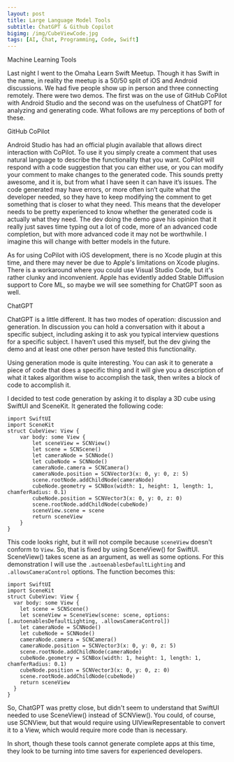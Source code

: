 ```yaml
---
layout: post
title: Large Language Model Tools
subtitle: ChatGPT & Github Copilot
bigimg: /img/CubeViewCode.jpg
tags: [AI, Chat, Programming, Code, Swift]
---
```


Machine Learning Tools

Last night I went to the Omaha Learn Swift Meetup. Though it has Swift in the name, in reality the meetup is a 50/50 split of iOS and Android discussions. We had five people show up in person and three connecting remotely. There were two demos. The first was on the use of GitHub CoPilot with Android Studio and the second was on the usefulness of ChatGPT for analyzing and generating code.  What follows are my perceptions of both of these.

GitHub CoPilot

Android Studio has had an official plugin available that allows direct interaction with CoPilot. To use it you simply create a comment that uses natural language to describe the functionality that you want. CoPilot will respond with a code suggestion that you can either use, or you can modify your comment to make changes to the generated code. This sounds pretty awesome, and it is, but from what I have seen it can have it’s issues. The code generated may have errors, or more often isn’t quite what the developer needed, so they have to keep modifying the comment to get something that is closer to what they need. This means that the developer needs to be pretty experienced to know whether the generated code is actually what they need. The dev doing the demo gave his opinion that it really just saves time typing out a lot of code, more of an advanced code completion, but with more advanced code it may not be worthwhile. I imagine this will change with better models in the future.

As for using CoPilot with iOS development, there is no Xcode plugin at this time, and there may never be due to Apple's limitations on Xcode plugins.  There is a workaround where you could use Visual Studio Code, but it's rather clunky and inconvenient.  Apple has evidently added Stable Diffusion support to Core ML, so maybe we will see something for ChatGPT soon as well.

ChatGPT

ChatGPT is a little different. It has two modes of operation: discussion and generation. In discussion you can hold a conversation with it about a specific subject, including asking it to ask you typical interview questions for a specific subject. I haven’t used this myself, but the dev giving the demo and at least one other person have tested this functionality. 

Using generation mode is quite interesting. You can ask it to generate a piece of code that does a specific thing and it will give you a description of what it takes algorithm wise to accomplish the task, then writes a block of code to accomplish it.

I decided to test code generation by asking it to display a 3D cube using SwiftUI and SceneKit. It generated the following code:


```
import SwiftUI
import SceneKit
struct CubeView: View {
    var body: some View {
        let sceneView = SCNView()
        let scene = SCNScene()
        let cameraNode = SCNNode()
        let cubeNode = SCNNode()
        cameraNode.camera = SCNCamera()
        cameraNode.position = SCNVector3(x: 0, y: 0, z: 5)
        scene.rootNode.addChildNode(cameraNode)
        cubeNode.geometry = SCNBox(width: 1, height: 1, length: 1, chamferRadius: 0.1)
        cubeNode.position = SCNVector3(x: 0, y: 0, z: 0)
        scene.rootNode.addChildNode(cubeNode)
        sceneView.scene = scene
        return sceneView
    }
}
```

This code looks right, but it will not compile because `sceneView` doesn't conform to `View`.  So, that is fixed by using SceneView() for SwiftUI.  SceneView() takes scene as an argument, as well as some options. For this demonstration I will use the `.autoenablesDefaultLighting` and `.allowsCameraControl` options. The function becomes this:

```
import SwiftUI
import SceneKit
struct CubeView: View {
  var body: some View {
    let scene = SCNScene()
    let sceneView = SceneView(scene: scene, options: [.autoenablesDefaultLighting, .allowsCameraControl])
    let cameraNode = SCNNode()
    let cubeNode = SCNNode()
    cameraNode.camera = SCNCamera()
    cameraNode.position = SCNVector3(x: 0, y: 0, z: 5)
    scene.rootNode.addChildNode(cameraNode)
    cubeNode.geometry = SCNBox(width: 1, height: 1, length: 1, chamferRadius: 0.1)
    cubeNode.position = SCNVector3(x: 0, y: 0, z: 0)
    scene.rootNode.addChildNode(cubeNode)
    return sceneView
  }
}
```

So, ChatGPT was pretty close, but didn't seem to understand that SwiftUI needed to use SceneView() instead of SCNView().  You could, of course, use SCNView, but that would require using  UIViewRepresentable to convert it to a View, which would require more code than is necessary.

In short, though these tools cannot generate complete apps at this time, they look to be turning into time savers for experienced developers.

